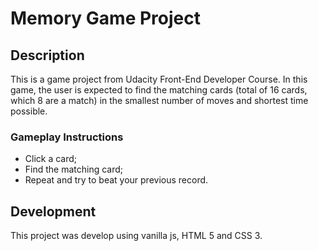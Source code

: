 # Memory Game Project

## Description

This is a game project from Udacity Front-End Developer Course. In this game, the user is expected to find the matching cards (total of 16 cards, which 8 are a match) in the smallest number of moves and shortest time possible.

### Gameplay Instructions

* Click a card;
* Find the matching card;
* Repeat and try to beat your previous record.

## Development

This project was develop using vanilla js, HTML 5 and CSS 3.  
